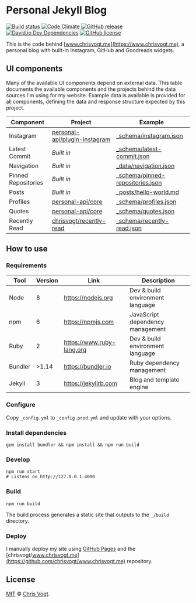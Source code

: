 # Personal Jekyll Blog

[![Build status](https://img.shields.io/travis/personal-site/blog.svg?branch=master&style=flat-square)](https://travis-ci.org/personal-site/blog)
[![Code Climate](https://codeclimate.com/github/personal-site/blog/badges/gpa.svg)](https://codeclimate.com/github/personal-site/blog)
[![GitHub release](https://img.shields.io/github/release/personal-site/blog.svg?style=flat-square)](https://github.com/personal-site/blog/releases)
[![David.io Dev Dependencies](https://david-dm.org/personal-site/blog/dev-status.svg?style=flat-square)](https://david-dm.org/personal-site/blog?type=dev)
[![GitHub license](https://img.shields.io/github/license/personal-site/blog.svg?style=flat-square)](https://github.com/personal-site/blog/blob/master/LICENSE)

This is the code behind [www.chrisvogt.me](https://www.chrisvogt.me), a personal blog with built-in Instagram, GitHub and Goodreads widgets.

## UI components

Many of the available UI components depend on external data. This table documents the available components and the projects behind the data sources I'm using for my website. Example data is available is provided for all components, defining the data and response structure expected by this project.


| Component      | Project                                                                                       | Example                                      |
|----------------|-----------------------------------------------------------------------------------------------|----------------------------------------------|
| Instagram      | [personal-api/plugin-instagram](https://github.com/personal-api/plugin-instagram) | [_schema/instagram.json](_schema/instagram.json)         |
| Latest Commit  | _Built in_                                                                        | [_schema/latest-commit.json](_schema/latest-commit.json) |
| Navigation     | _Built in_                                                                        | [_data/navigation.json](_data/navigation.json)           |
| Pinned Repositories   | _Built in_                                                                 | [_schema/pinned-repositories.json](_schema/pinned-repositories.json)   |
| Posts          | _Built in_                                                                        | [_posts/hello-world.md](_posts/2019-01-01-hello-world.md)           |
| Profiles       | [personal-api/core](https://github.com/personal-api/core)                         | [_schema/profiles.json](_schema/profiles.json)           |
| Quotes         | [personal-api/core](https://github.com/personal-api/core)                         | [_schema/quotes.json](_schema/quotes.json)               |
| Recently Read  | [chrisvogt/recently-read](https://github.com/chrisvogt/recently-read)             | [_schema/recently-read.json](_schema/recently-read.json) |

## How to use

### Requirements

| Tool    | Version | Link                      | Description                      |
|---------|---------|---------------------------|----------------------------------|
| Node    | 8       | https://nodejs.org        | Dev & build environment language |
| npm     | 6       | https://npmjs.com         | JavaScript dependency management |
| Ruby    | 2       | https://www.ruby-lang.org | Dev & build environment language |
| Bundler | >1.14   | https://bundler.io        | Ruby dependency management       |
| Jekyll  | 3       | https://jekyllrb.com      | Blog and template engine         |

### Configure

Copy `_config.yml` to `_config.prod.yml` and update with your options.

### Install dependencies

```
gem install bundler && npm install && npm run build
```

### Develop

```
npm run start
# Listens on http://127.0.0.1:4000
```

### Build

```
npm run build
```

The build process generates a static site that outputs to the `_/build` directory.

### Deploy

I manually deploy my site using [GitHub Pages](https://pages.github.com/) and the [chrisvogt/www.chrisvogt.me](https://github.com/chrisvogt/www.chrisvogt.me) repository.

## License

[MIT](LICENSE) © [Chris Vogt](https://www.chrisvogt.me).

